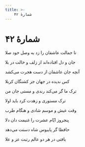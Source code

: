 ```yaml
---
title: >-
    شمارهٔ ۴۲
---
```

# شمارهٔ ۴۲

<div class="b" id="bn1"><div class="m1"><p>تا جمالت عاشقان را زد به وصل خود صلا</p></div>
<div class="m2"><p>جان و دل افتاده‌اند از زلف و خالت در بلا</p></div></div>
<div class="b" id="bn2"><div class="m1"><p>آنچه جان عاشقان از دست هجرت مى‌کشد</p></div>
<div class="m2"><p>کس ندیده در جهان جز کشتگان کربلا</p></div></div>
<div class="b" id="bn3"><div class="m1"><p>ترک ما گر مى‌کند رندى و مستى جان من</p></div>
<div class="m2"><p>ترک مستورى و زهدت کرد باید اولا</p></div></div>
<div class="b" id="bn4"><div class="m1"><p>وقت عیش و موسم شادى و هنگام طرب</p></div>
<div class="m2"><p>پنجروز ایّام عشرت را غنیمت دان دلا</p></div></div>
<div class="b" id="bn5"><div class="m1"><p>حافظا گر پایبوس شاه دستت مى‌دهد</p></div>
<div class="m2"><p>یافتى در هر دو عالم رتبت عز و علا</p></div></div>